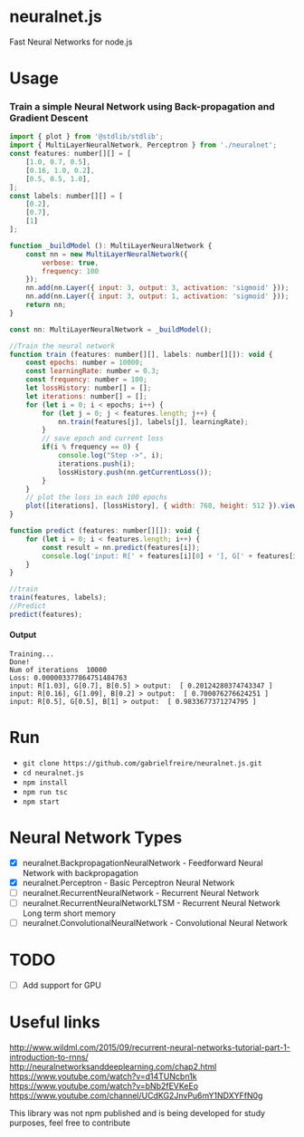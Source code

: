 # neuralnet.js
Fast Neural Networks for node.js

# Usage
### Train a simple Neural Network using Back-propagation and Gradient Descent
```js
import { plot } from '@stdlib/stdlib';
import { MultiLayerNeuralNetwork, Perceptron } from './neuralnet';
const features: number[][] = [
    [1.0, 0.7, 0.5],
    [0.16, 1.0, 0.2],
    [0.5, 0.5, 1.0],
];
const labels: number[][] = [
    [0.2],
    [0.7],
    [1]
];

function _buildModel (): MultiLayerNeuralNetwork {
    const nn = new MultiLayerNeuralNetwork({
        verbose: true,
        frequency: 100
    });
    nn.add(nn.Layer({ input: 3, output: 3, activation: 'sigmoid' }));
    nn.add(nn.Layer({ input: 3, output: 1, activation: 'sigmoid' }));
    return nn;
}

const nn: MultiLayerNeuralNetwork = _buildModel();

//Train the neural network
function train (features: number[][], labels: number[][]): void {
    const epochs: number = 10000;
    const learningRate: number = 0.3;
    const frequency: number = 100;
    let lossHistory: number[] = [];
    let iterations: number[] = [];
    for (let i = 0; i < epochs; i++) {
        for (let j = 0; j < features.length; j++) {
            nn.train(features[j], labels[j], learningRate);
        }
        // save epoch and current loss
        if(i % frequency == 0) {
            console.log("Step ->", i);
            iterations.push(i);
            lossHistory.push(nn.getCurrentLoss());
        }
    }
    // plot the loss in each 100 epochs
    plot([iterations], [lossHistory], { width: 768, height: 512 }).view('browser');
}

function predict (features: number[][]): void {
    for (let i = 0; i < features.length; i++) {
        const result = nn.predict(features[i]);
        console.log('input: R[' + features[i][0] + '], G[' + features[i][1] + '], B[' + features[i][2] + '] > output: ', result);
    }
}

//train
train(features, labels);
//Predict
predict(features);
```


#### Output
```
Training...
Done!
Num of iterations  10000
Loss: 0.000003377864751484763
input: R[1.03], G[0.7], B[0.5] > output:  [ 0.20124280374743347 ]
input: R[0.16], G[1.09], B[0.2] > output:  [ 0.700076276624251 ]
input: R[0.5], G[0.5], B[1] > output:  [ 0.9833677371274795 ]
```
# Run
- `git clone https://github.com/gabrielfreire/neuralnet.js.git`
- `cd neuralnet.js`
- `npm install`
- `npm run tsc`
- `npm start`


# Neural Network Types
- [x] neuralnet.BackpropagationNeuralNetwork - Feedforward Neural Network with backpropagation
- [x] neuralnet.Perceptron - Basic Perceptron Neural Network
- [ ] neuralnet.RecurrentNeuralNetwork - Recurrent Neural Network
- [ ] neuralnet.RecurrentNeuralNetworkLTSM - Recurrent Neural Network Long term short memory
- [ ] neuralnet.ConvolutionalNeuralNetwork - Convolutional Neural Network

# TODO
- [ ] Add support for GPU

# Useful links

http://www.wildml.com/2015/09/recurrent-neural-networks-tutorial-part-1-introduction-to-rnns/
http://neuralnetworksanddeeplearning.com/chap2.html
https://www.youtube.com/watch?v=d14TUNcbn1k
https://www.youtube.com/watch?v=bNb2fEVKeEo
https://www.youtube.com/channel/UCdKG2JnvPu6mY1NDXYFfN0g

This library was not npm published and is being developed for study purposes, feel free to contribute